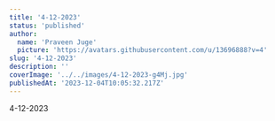 ```yaml
---
title: '4-12-2023'
status: 'published'
author:
  name: 'Praveen Juge'
  picture: 'https://avatars.githubusercontent.com/u/13696888?v=4'
slug: '4-12-2023'
description: ''
coverImage: '../../images/4-12-2023-g4Mj.jpg'
publishedAt: '2023-12-04T10:05:32.217Z'
---
```


4-12-2023